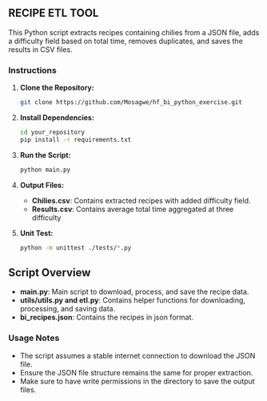 ## RECIPE ETL TOOL

This Python script extracts recipes containing chilies from a JSON file, adds a difficulty field based on total time, removes duplicates, and saves the results in CSV files.

### Instructions

1. **Clone the Repository:**

   ```bash
   git clone https://github.com/Mosagwe/hf_bi_python_exercise.git

   ```

2. **Install Dependencies:**

   ```bash
   cd your_repository
   pip install -r requirements.txt

   ```

3. **Run the Script:**

   ```bash
   python main.py

   ```

4. **Output Files:**

   - **Chilies.csv**: Contains extracted recipes with added difficulty field.
   - **Results.csv**: Contains average total time aggregated at three difficulty

5. **Unit Test:**

   ```bash
   python -m unittest ./tests/*.py

   ```

## Script Overview

- **main.py**: Main script to download, process, and save the recipe data.
- **utils/utils.py and etl.py**: Contains helper functions for downloading, processing, and saving data.
- **bi_recipes.json**: Contains the recipes in json format.

### Usage Notes

- The script assumes a stable internet connection to download the JSON file.
- Ensure the JSON file structure remains the same for proper extraction.
- Make sure to have write permissions in the directory to save the output files.
